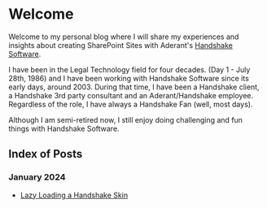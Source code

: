 # Welcome
Welcome to my personal blog where I will share my experiences and insights about creating SharePoint Sites with Aderant's [Handshake Software](https://www.aderant.com/solutions-handshake).

I have been in the Legal Technology field for four decades. (Day 1 - July 28th, 1986) and I have been working with Handshake Software since its early days, around 2003.  During that time, I have been a Handshake client, a Handshake 3rd party consultant and an Aderant/Handshake employee. Regardless of the role, I have always a Handshake Fan (well, most days).

Although I am semi-retired now, I still enjoy doing challenging and fun things with Handshake Software.

## Index of Posts 

### January 2024
- [Lazy Loading a Handshake Skin](_posts/2024-01-20-LazyLoadingSkins.md)

